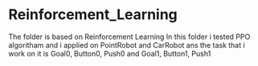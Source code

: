 # Reinforcement_Learning
The folder is based on Reinforcement Learning In this folder i tested PPO algoritham and i applied on PointRobot and CarRobot ans the task that i work on it is Goal0, Button0, Push0 and Goal1, Button1, Push1
